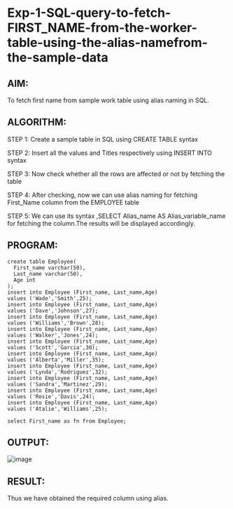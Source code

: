 # Exp-1-SQL-query-to-fetch-FIRST_NAME-from-the-worker-table-using-the-alias-namefrom-the-sample-data

## AIM:
To fetch first name from sample work table using alias naming in SQL.

## ALGORITHM:

STEP 1: Create a sample table in SQL using CREATE TABLE syntax

STEP 2: Insert all the values and Titles respectively using INSERT INTO syntax

STEP 3: Now check whether all the rows are affected or not by fetching the table

STEP 4: After checking, now we can use alias naming for fetching First_Name 
column from the EMPLOYEE table

STEP 5: We can use its syntax ,SELECT Alias_name AS Alias_variable_name for 
fetching the column.The results will be displayed accordingly.

## PROGRAM:
```
create table Employee(
  First_name varchar(50),
  Last_name varchar(50),
  Age int
);
insert into Employee (First_name, Last_name,Age)
values ('Wade','Smith',25);
insert into Employee (First_name, Last_name,Age)
values ('Dave','Johnson',27);
insert into Employee (First_name, Last_name,Age)
values ('Williams','Brown',28);
insert into Employee (First_name, Last_name,Age)
values ('Walker','Jones',24);
insert into Employee (First_name, Last_name,Age)
values ('Scott','Garcia',30);
insert into Employee (First_name, Last_name,Age)
values ('Alberta','Miller',35);
insert into Employee (First_name, Last_name,Age)
values ('Lynda','Rodriguez',32);
insert into Employee (First_name, Last_name,Age)
values ('Sandra','Martinez',29);
insert into Employee (First_name, Last_name,Age)
values ('Rosie','Davis',24);
insert into Employee (First_name, Last_name,Age)
values ('Atalie','Williams',25);

select First_name as fn from Employee;
```
## OUTPUT:
![image](https://github.com/sangeethak15-AI/Exp-1-SQL-query-to-fetch-FIRST_NAME-from-the-worker-table-using-the-alias-namefrom-the-sample-data/assets/93992063/445a1808-ec71-4bc4-bbb5-18d8a45fb76c)


## RESULT:
Thus we have obtained the required column using alias.
